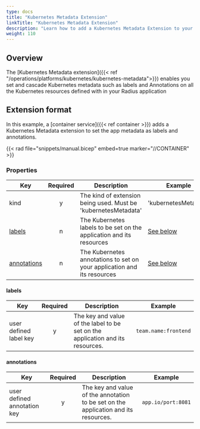 ```yaml
---
type: docs
title: "Kubernetes Metadata Extension"
linkTitle: "Kubernetes Metadata Extension"
description: "Learn how to add a Kubernetes Metadata Extension to your  service"
weight: 110
---
```

## Overview

The [Kubernetes Metadata extension]({{< ref "/operations/platforms/kubernetes/kubernetes-metadata">}}) enables you set and cascade Kubernetes metadata such as labels and Annotations on all the Kubernetes resources defined with in your Radius application 

## Extension format

In this example, a [container service]({{< ref container >}}) adds a Kubernetes Metadata extension to set the app metadata as labels and annotations.

{{< rad file="snippets/manual.bicep" embed=true marker="//CONTAINER" >}}

### Properties

| Key  | Required | Description | Example |
|------|:--------:|-------------|---------|
| kind | y | The kind of extension being used. Must be 'kubernetesMetadata' | 'kubernetesMetadata' |
| [labels](#labels)| n | The Kubernetes labels to be set on the application and its resources | [See below](#labels)|
| [annotations](#annotations) | n | The Kubernetes annotations to set on your application and its resources  | [See below](#annotations)|

#### labels

| Key  | Required | Description | Example |
|------|:--------:|-------------|---------|
| user defined label key | y | The key and value of the label to be set on the application and its resources.| `team.name:frontend` |

#### annotations

| Key  | Required | Description | Example |
|------|:--------:|-------------|---------|
| user defined annotation key | y | The key and value of the annotation to be set on the application and its resources.| `app.io/port:8081` |
